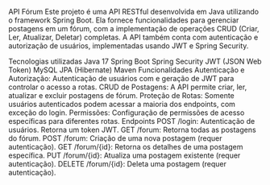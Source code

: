 API Fórum
Este projeto é uma API RESTful desenvolvida em Java utilizando o framework Spring Boot. Ela fornece funcionalidades para gerenciar postagens em um fórum, com a implementação de operações CRUD (Criar, Ler, Atualizar, Deletar) completas. A API também conta com autenticação e autorização de usuários, implementadas usando JWT e Spring Security.

Tecnologias utilizadas
Java 17
Spring Boot
Spring Security
JWT (JSON Web Token)
MySQL
JPA (Hibernate)
Maven
Funcionalidades
Autenticação e Autorização: Autenticação de usuários com e geração de JWT para controlar o acesso a rotas.
CRUD de Postagens: A API permite criar, ler, atualizar e excluir postagens de fórum.
Proteção de Rotas: Somente usuários autenticados podem acessar a maioria dos endpoints, com exceção do login.
Permissões: Configuração de permissões de acesso específicas para diferentes rotas.
Endpoints
POST /login: Autenticação de usuários. Retorna um token JWT.
GET /forum: Retorna todas as postagens do fórum.
POST /forum: Criação de uma nova postagem (requer autenticação).
GET /forum/{id}: Retorna os detalhes de uma postagem específica.
PUT /forum/{id}: Atualiza uma postagem existente (requer autenticação).
DELETE /forum/{id}: Deleta uma postagem (requer autenticação).
